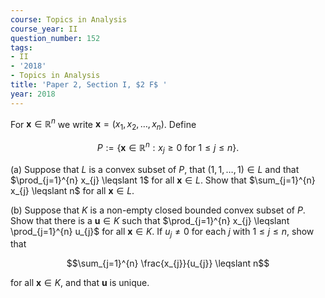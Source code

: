 ```yaml
---
course: Topics in Analysis
course_year: II
question_number: 152
tags:
- II
- '2018'
- Topics in Analysis
title: 'Paper 2, Section I, $2 F$ '
year: 2018
---
```




For $\mathbf{x} \in \mathbb{R}^{n}$ we write $\mathbf{x}=\left(x_{1}, x_{2}, \ldots, x_{n}\right)$. Define

$$P:=\left\{\mathbf{x} \in \mathbb{R}^{n}: x_{j} \geqslant 0 \text { for } 1 \leqslant j \leqslant n\right\} .$$

(a) Suppose that $L$ is a convex subset of $P$, that $(1,1, \ldots, 1) \in L$ and that $\prod_{j=1}^{n} x_{j} \leqslant 1$ for all $\mathbf{x} \in L$. Show that $\sum_{j=1}^{n} x_{j} \leqslant n$ for all $\mathbf{x} \in L$.

(b) Suppose that $K$ is a non-empty closed bounded convex subset of $P$. Show that there is a $\mathbf{u} \in K$ such that $\prod_{j=1}^{n} x_{j} \leqslant \prod_{j=1}^{n} u_{j}$ for all $\mathbf{x} \in K$. If $u_{j} \neq 0$ for each $j$ with $1 \leqslant j \leqslant n$, show that

$$\sum_{j=1}^{n} \frac{x_{j}}{u_{j}} \leqslant n$$

for all $\mathbf{x} \in K$, and that $\mathbf{u}$ is unique.